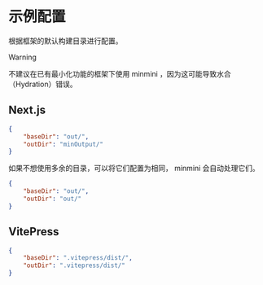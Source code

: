 # 示例配置

根据框架的默认构建目录进行配置。

> [!WARNING]
> 不建议在已有最小化功能的框架下使用 minmini ，因为这可能导致水合（Hydration）错误。



## Next.js

```json
{
    "baseDir": "out/",
    "outDir": "minOutput/"
}
```

如果不想使用多余的目录，可以将它们配置为相同， minmini 会自动处理它们。

```json
{
    "baseDir": "out/",
    "outDir": "out/"
}
```



## VitePress

```json
{
    "baseDir": ".vitepress/dist/",
    "outDir": ".vitepress/dist/"
}
```